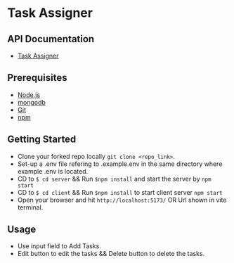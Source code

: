 # Task Assigner

## API Documentation 
- [Task Assigner](https://documenter.getpostman.com/view/25182043/2s9YJhvepo)

## Prerequisites
- [Node.js](https://nodejs.dev/en/)
- [mongodb](https://www.mongodb.com/)
- [Git](https://git-scm.com/)
- [npm](https://https://www.npmjs.com//)

## Getting Started

- Clone your forked repo locally `git clone <repo_link>`.
- Set-up a .env file refering to .example.env in the same directory where example .env is located.
- CD to `$ cd server`  && Run `$npm install` and start the server by `npm start` 
- CD to `$ cd client`  && Run `$npm install` to start client server `npm start`
- Open your browser and hit `http://localhost:5173/` OR Url shown in vite terminal.

## Usage 
 - Use input field to Add Tasks.
 - Edit button to edit the tasks && Delete button to delete the tasks.




